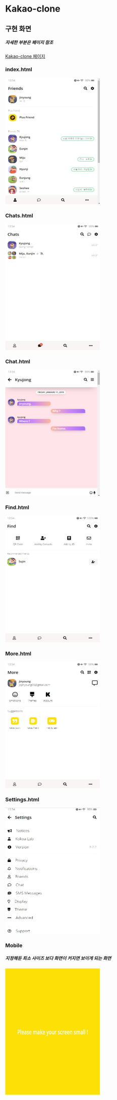 # Kakao-clone

## 구현 화면

##### 자세한 부분은 페이지 참조

[Kakao-clone 페이지](https://chjy0527.github.io/kakao-clone/)

### **index.html**

<img src="./images/index.jpg" width="300" height="400">

### **Chats.html**

<img src="./images/chats.jpg" width="300" height="400">

### **Chat.html**

<img src="./images/chat.jpg" width="300" height="400">

### **Find.html**

<img src="./images/find.jpg" width="300" height="400">

### **More.html**

<img src="./images/more.jpg" width="300" height="400">

### **Settings.html**

<img src="./images/settings.jpg" width="300" height="400">

### **Mobile**

##### 지정해둔 최소 사이즈 보다 화면이 커지면 보이게 되는 화면

<img src="./images/midea.jpg" width="300" height="400">

